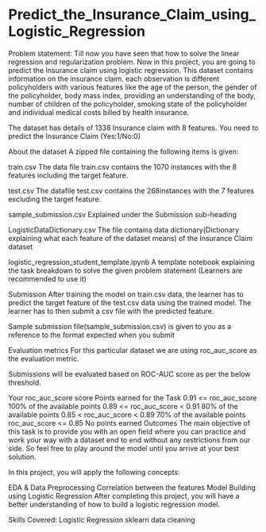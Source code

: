 # Predict_the_Insurance_Claim_using_Logistic_Regression

Problem statement:
Till now you have seen that how to solve the linear regression and regularization problem. Now in this project, you are going to predict the Insurance claim using logistic regression. This dataset contains information on the insurance claim. each observation is different policyholders with various features like the age of the person, the gender of the policyholder, body mass index, providing an understanding of the body, number of children of the policyholder, smoking state of the policyholder and individual medical costs billed by health insurance.

The dataset has details of 1338 Insurance claim with 8 features. You need to predict the Insurance Claim (Yes:1/No:0)

About the dataset
A zipped file containing the following items is given:

train.csv
The data file train.csv contains the 1070 instances with the 8 features including the target feature.

test.csv
The datafile test.csv contains the 268instances with the 7 features excluding the target feature.

sample_submission.csv
Explained under the Submission sub-heading

LogisticDataDictionary.csv
The file contains data dictionary(Dictionary explaining what each feature of the dataset means) of the Insurance Claim dataset

logistic_regression_student_template.ipynb
A template notebook explaining the task breakdown to solve the given problem statement (Learners are recommended to use it)

Submission
After training the model on train.csv data, the learner has to predict the target feature of the test.csv data using the trained model. The learner has to then submit a csv file with the predicted feature.

Sample submission file(sample_submission.csv) is given to you as a reference to the format expected when you submit

Evaluation metrics
For this particular dataset we are using roc_auc_score as the evaluation metric.

Submissions will be evaluated based on ROC-AUC score as per the below threshold.

Your roc_auc_score score	Points earned for the Task
0.91 <= roc_auc_score	100% of the available points
0.89 <= roc_auc_score < 0.91	80% of the available points
0.85 < roc_auc_score < 0.89	70% of the available points
roc_auc_score <= 0.85	No points earned
Outcomes
The main objective of this task is to provide you with an open field where you can practice and work your way with a dataset end to end without any restrictions from our side. So feel free to play around the model until you arrive at your best solution.

In this project, you will apply the following concepts:

EDA & Data Preprocessing
Correlation between the features
Model Building using Logistic Regression
After completing this project, you will have a better understanding of how to build a logistic regression model.

Skills Covered:
Logistic Regression
sklearn
data cleaning
